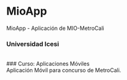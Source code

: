 # MioApp
MioApp - Aplicación de MIO-MetroCali
<br>
### Universidad Icesi ###
<br>
### Curso: Aplicaciones Móviles
<br>
Aplicación Móvil para concurso de MetroCali. 


